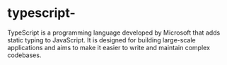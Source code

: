 # typescript-
TypeScript is a programming language developed by Microsoft that adds static typing to JavaScript. It is designed for building large-scale applications and aims to make it easier to write and maintain complex codebases.
